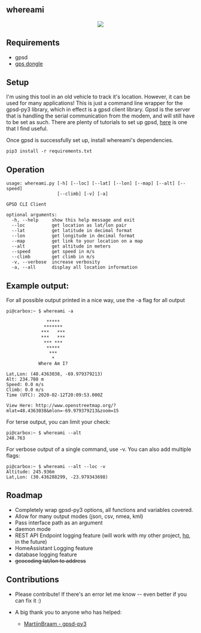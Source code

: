## whereami

<p align="center">
    <img src="https://user-images.githubusercontent.com/7833164/74372681-10822d80-4da9-11ea-9674-10727f35971b.gif"></img>
</p>

## Requirements 

- gpsd
- [gps dongle](https://www.amazon.com/GlobalSat-BU-353-S4-USB-Receiver-Black/dp/B008200LHW)


## Setup

I'm using this tool in an old vehicle to track it's location. However, it can be used for many applications! This is just a command line wrapper for the gpsd-py3 library, which in effect is a gpsd client library. Gpsd is the server that is handling the serial communication from the modem, and will still have to be set as such. There are plenty of tutorials to set up gpsd, [here](https://gpsd.gitlab.io/gpsd/installation.html) is one that I find useful.

Once gpsd is successfully set up, install whereami's dependencies.

`pip3 install -r requirements.txt`

## Operation

```
usage: whereami.py [-h] [--loc] [--lat] [--lon] [--map] [--alt] [--speed]
                   [--climb] [-v] [-a]

GPSD CLI Client

optional arguments:
  -h, --help     show this help message and exit
  --loc          get location as lat/lon pair
  --lat          get latitude in decimal format
  --lon          get longitude in decimal format
  --map          get link to your location on a map
  --alt          get altitude in meters
  --speed        get speed in m/s
  --climb        get climb in m/s
  -v, --verbose  increase verbosity
  -a, --all      display all location information
```

## Example output:

For all possible output printed in a nice way, use the -a flag for all output
```
pi@carbox:~ $ whereami -a

               *****
              *******
             ***   ***
             ***   ***
              *** ***
               *****
                ***
                 *
            Where Am I?

Lat,Lon: (48.4363038, -69.979379213)
Alt: 234.708 m
Speed: 0.0 m/s
Climb: 0.0 m/s
Time (UTC): 2020-02-12T20:09:53.000Z

View Here: http://www.openstreetmap.org/?mlat=48.4363038&mlon=-69.979379213&zoom=15
```

For terse output, you can limit your check:
```
pi@carbox:~ $ whereami --alt
248.763
```

For verbose output of a single command, use -v. You can also add multiple flags:
```
pi@carbox:~ $ whereami --alt --loc -v
Altitude: 245.936m
Lat,Lon: (30.436288299, -23.979343698)

```
## Roadmap

- Completely wrap gpsd-py3 options, all functions and variables covered.
- Allow for many output modes (json, csv, nmea, kml)
- Pass interface path as an argument
- daemon mode
- REST API Endpoint logging feature (will work with my other project, [hq](https://github.com/needmorecowbell/hq), in the future)
- HomeAssistant Logging feature
- database logging feature
- ~~geocoding lat/lon to address~~

## Contributions

- Please contribute! If there's an error let me know -- even better if you can fix it :)

- A big thank you to anyone who has helped:
    - [MartijnBraam - gpsd-py3](https://github.com/MartijnBraam/gpsd-py3)

